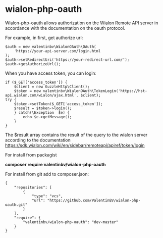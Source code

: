 # wialon-php-oauth
Wialon-php-oauth allows authorization on the Wialon Remote API server in accordance with the documentation on the oauth protocol.

For example, in first, get authorize url:

    $auth = new valentinbv\WialonOAuth\OAuth(
	    'https://your-api-server.com/login.html
    );
    $auth->setRedirectUri('https://your-redirect-url.com/');
    $auth->getAuthorizeUrl();

When you have access token, you can login:

    if ($_GET['access_token']) {
	    $client = new GuzzleHttp\Client();
	    $token = new valentinbv\WialonOAuth\TokenLogin('https://hst-api.wialon.com/wialon/ajax.html', $client);
    try {
        $token->setToken($_GET['access_token']);
        $result = $token->login();
        } catch(\Exception  $e) { 
	        echo $e->getMessage();
        }
    }

The $result array contains the result of the query to the wialon server according to the documentation
https://sdk.wialon.com/wiki/en/sidebar/remoteapi/apiref/token/login

For install from packagist

**composer require valentinbv/wialon-php-oauth**

For install from git add to composer.json:

    {
        "repositories": [
            {
                "type": "vcs",
                "url": "https://github.com/ValentinBV/wialon-php-oauth.git"
            }
        ],
        "require": {
            "valentinbv/wialon-php-oauth": "dev-master"
        }
    }
